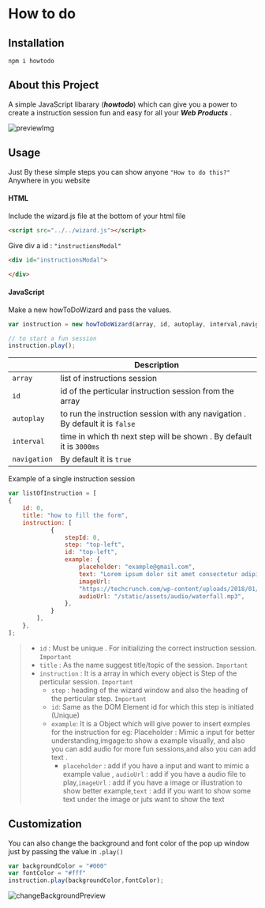 # How to do

## Installation
```
npm i howtodo
```
## About this Project
A simple JavaScript libarary (**_howtodo_**) which can give you a power to create a instruction session fun and easy for all your **_Web Products_** .

![previewImg](https://bucket--001.s3.ap-south-1.amazonaws.com/preview.gif)
<!-- <div style="text-align:center;margin-bottom:1rem;margin-top:1rem"><img src="./static/images/preview.gif"/></div> -->

## Usage
Just By these simple steps you can show anyone ```"How to do this?"``` Anywhere in you website

#### HTML

Include the wizard.js file at the bottom of your html file
```HTML
<script src="../../wizard.js"></script>
```

Give div a id : ```"instructionsModal"```
```html
<div id="instructionsModal">

</div>
```

#### JavaScript

Make a new howToDoWizard and pass the values.

```JavaScript
var instruction = new howToDoWizard(array, id, autoplay, interval,navigation); //id = id of the instruction from the array

// to start a fun session
instruction.play(); 
```


||Description|     
|----|-----|      
|```array```|list of instructions session  |
|```id```|id of the perticular instruction session from the array  |
|```autoplay```| to run the instruction session with any navigation . By default it is ```false```|
|```interval```| time in which th next step will be shown . By default it is ```3000ms```|
|```navigation```|By default it is ```true```|

Example of a single instruction session

```JavaScript
var listOfInstruction = [
{
    id: 0,
    title: "how to fill the form",
    instruction: [
            {
                stepId: 0,
                step: "top-left",
                id: "top-left",
                example: {
                    placeholder: "example@gmail.com",
                    text: "Lorem ipsum dolor sit amet consectetur adipisicing elit. Iste rem vitae minima, dignissimos",
                    imageUrl:
                    "https://techcrunch.com/wp-content/uploads/2018/01/giphy1.gif?w=730&crop=1",
                    audioUrl: "/static/assets/audio/waterfall.mp3",
                },
            }
        ],
    },
];
```
> * ```id``` : Must be  unique . For initializing the correct instruction session. ```Important```
> * ```title``` : As the name suggest title/topic of the session. ```Important```
> * ```instruction``` : It is a array in which every object is Step of the perticular session. ```Important```
>     * ```step``` : heading of the wizard window and also the heading of the perticular step. ```Important```
>     * ```id```: Same as the DOM Element id for which this step is initiated (Unique)
>     * ```example```: It is a Object which will give power to insert exmples for the instruction for eg: Placeholder : Mimic a input for better understanding,imgage:to show a example visually, and also you can add audio for more fun sessions,and also you can add text .
>          * ```placeholder``` : add if you have a input and want to mimic a example value , ```audioUrl``` : add if you have a audio file to play,```imageUrl``` : add if you have a image or illustration to show better example,```text``` : add if you want to show some text under the image or juts want to show the text



## Customization
You can also change the background and font color of the pop up window just by passing the value in ```.play()```


```JavaScript
var backgroundColor = "#000"
var fontColor = "#fff"
instruction.play(backgroundColor,fontColor);

```
<!-- <div style="text-align:center;margin-bottom:3rem;margin-top:1rem"><img src="https://bucket--001.s3.ap-south-1.amazonaws.com/colorChange.png"/></div> -->

![changeBackgroundPreview](https://bucket--001.s3.ap-south-1.amazonaws.com/colorChange.png)


